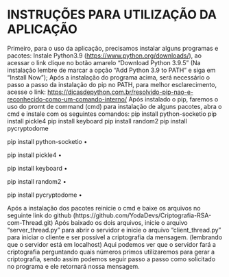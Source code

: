# INSTRUÇÕES PARA UTILIZAÇÃO DA APLICAÇÃO

Primeiro, para o uso da aplicação, precisamos instalar alguns programas e pacotes:
Instale Python3.9 (https://www.python.org/downloads/), ao acessar o link clique no botão amarelo “Download Python 3.9.5” (Na instalação lembre de marcar a opção “Add Python 3.9 to PATH” e siga em “Install Now”);
Após a instalação do programa acima, será necessário o passo a passo da instalação do pip no PATH, para melhor esclarecimento, acesse o link: https://dicasdepython.com.br/resolvido-pip-nao-e-reconhecido-como-um-comando-interno/
Após instalado o pip, faremos o uso do promt de command (cmd) para instalação de alguns pacotes, abra o cmd e instale com os seguintes comandos:
pip install python-socketio
pip install pickle4
pip install keyboard
pip install random2
pip install pycryptodome
<p>
 <a>pip install python-socketio</a> •
</p>
<p>
 <a>pip install pickle4</a> • 
</p>
<p>
 <a>pip install keyboard</a> • 
</p>
<p>
 <a>pip install random2</a> • 
</p>
<p>
 <a>pip install pycryptodome</a> • 
</p>
Após a instalação dos pacotes reinicie o cmd e baixe os arquivos no seguinte link do github (https://github.com/YodaDevs/Criptografia-RSA-com-Thread.git)
Após baixado os dois arquivos, inicie o arquivo “server_thread.py” para abrir o servidor e inicie o arquivo “client_thread.py” para iniciar o cliente e ser possível a criptografia da mensagem. (lembrando que o servidor está em localhost)
Aqui podemos ver que o servidor fará a criptografia perguntando quais números primos utilizaremos para gerar a criptografia, sendo assim podemos seguir passo a passo como solicitado no programa e ele retornará nossa mensagem. 
